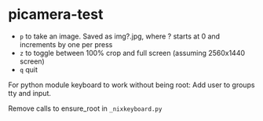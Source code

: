 # picamera-test

- `p` to take an image. Saved as img?.jpg, where ? starts at 0 and increments by one per press
- `z` to toggle between 100% crop and full screen (assuming 2560x1440 screen)
- `q` quit

For python module keyboard to work without being root:
Add user to groups tty and input.

Remove calls to ensure_root in `_nixkeyboard.py`
